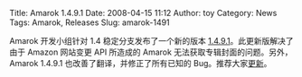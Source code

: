 Title: Amarok 1.4.9.1
Date: 2008-04-15 11:12
Author: toy
Category: News
Tags: Amarok, Releases
Slug: amarok-1491

Amarok 开发小组针对 1.4 稳定分支发布了一个新的版本
[1.4.9.1](http://amarok.kde.org/zh-cn/node/465)。此更新版解决了由于
Amazon 网站变更 API 所造成的 Amarok 无法获取专辑封面的问题。另外，Amarok
1.4.9.1 也改善了翻译，并修正了所有已知的
Bug。推荐大家[更新](http://amarok.kde.org/wiki/Download)。
